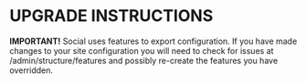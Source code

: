 # UPGRADE INSTRUCTIONS

**IMPORTANT!** Social uses features to export configuration. If you have made changes
to your site configuration you will need to check for issues at /admin/structure/features and possibly re-create the
features you have overridden.